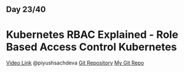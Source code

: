 ## Day 23/40
# Kubernetes RBAC Explained - Role Based Access Control Kubernetes
[Video Link](https://www.youtube.com/watch?v=uGcDt7iNFkE)
@piyushsachdeva 
[Git Repository](https://github.com/piyushsachdeva/CKA-2024/)
[My Git Repo](https://github.com/sina14/40daysofkubernetes)













